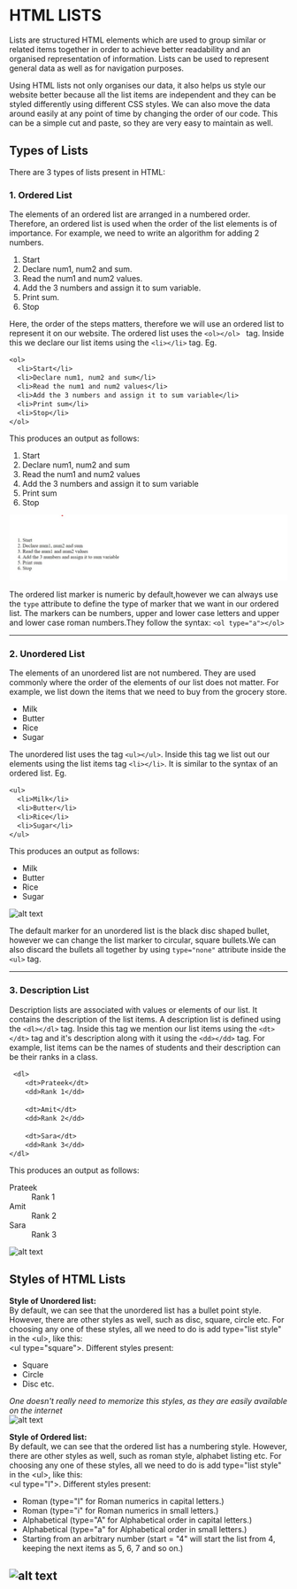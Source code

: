# HTML LISTS
Lists are structured HTML elements which are used to group similar or related items together in order to achieve better readability and an organised representation of information. Lists can be used to represent general data as well as for navigation purposes. 

Using HTML lists not only organises our data, it also helps us style our website better because all the list items are independent and they can be styled differently using different CSS styles. We can also move the data around easily at any point of time by changing the order of our code. This can be a simple cut and paste, so they are very 
easy to maintain as well.

## Types of Lists
There are 3 types of lists present in HTML:
### 1. Ordered List
The elements of an ordered list are arranged in a numbered order. Therefore, an ordered list is used when the order of the list elements is of importance. 
For example, we need to write an algorithm for adding 2 numbers.

1. Start
2. Declare num1, num2 and sum.
3. Read the num1 and num2 values.
4. Add the 3 numbers and assign it to sum variable.
5. Print sum.
6. Stop

Here, the order of the steps matters, therefore we will use an ordered list to represent it on our website. The ordered list uses the ``` <ol></ol>  ``` tag. Inside this we declare our list items using the ``` <li></li> ``` tag. 
Eg.
```
<ol>
  <li>Start</li>
  <li>Declare num1, num2 and sum</li>
  <li>Read the num1 and num2 values</li>
  <li>Add the 3 numbers and assign it to sum variable</li>
  <li>Print sum</li>
  <li>Stop</li>
</ol>
```


This produces an output as follows:
<ol>
  <li>Start</li>
  <li>Declare num1, num2 and sum</li>
  <li>Read the num1 and num2 values</li>
  <li>Add the 3 numbers and assign it to sum variable</li>
  <li>Print sum</li>
  <li>Stop</li>
</ol>

![alt text](assets/ol.jpg)

The ordered list marker is numeric by default,however we can always use the ```type``` attribute to define the type of marker that we want in our ordered list. The markers can be numbers, upper and lower case letters and upper and lower case roman numbers.They follow the syntax:
``` <ol type="a"></ol> ``` 

---

### 2. Unordered List
The elements of an unordered list are not numbered. They are used commonly where the order of the elements of our list does not matter. For example, we list down the items that we need to buy from the grocery store. 

- Milk
- Butter
- Rice
- Sugar

The unordered list uses the tag ``` <ul></ul> ```. Inside this tag we list out our elements using the list items tag ``` <li></li> ```. It is similar to the syntax of an ordered list.
Eg.
```
<ul>
  <li>Milk</li>
  <li>Butter</li>
  <li>Rice</li>
  <li>Sugar</li>
</ul>
```

This produces an output as follows:
<ul>
  <li>Milk</li>
  <li>Butter</li>
  <li>Rice</li>
  <li>Sugar</li>
</ul>

![alt text](assets/ul.jpg)

The default marker for an unordered list is the black disc shaped bullet, however we can change the list marker to circular, square bullets.We can also discard the bullets all together by using ``` type="none" ``` attribute inside the ``` <ul> ``` tag.

---

### 3. Description List
Description lists are associated with values or elements of our list. It contains the description of the list items. A description list is defined using the ``` <dl></dl> ``` tag. Inside this tag we mention our list items using the ``` <dt></dt> ``` tag and it's description along with it using the ``` <dd></dd> ``` tag.
For example, list items can be the names of students and their description can be their ranks in a class.


```
 <dl>
    <dt>Prateek</dt>
    <dd>Rank 1</dd>

    <dt>Amit</dt>
    <dd>Rank 2</dd>

    <dt>Sara</dt>
    <dd>Rank 3</dd>
</dl>
```

This produces an output as follows:
<dl>
    <dt>Prateek</dt>
    <dd>Rank 1</dd>
   <dt>Amit</dt>
    <dd>Rank 2</dd>
   <dt>Sara</dt>
    <dd>Rank 3</dd>
</dl>

![alt text](assets/dl.jpg)

## Styles of HTML Lists
**Style of Unordered list:** <br>
By default, we can see that the unordered list has a bullet point style. However, there are other styles as well, such as disc, square, circle etc. For choosing any one of these styles, all we need to do is add type="list style" in the &lt;ul&gt;, like this:
<br> &lt;ul type="square"&gt;.
Different styles present: 
- Square
- Circle
- Disc etc.

*One doesn't really need to memorize this styles, as they are easily available on the internet* <br>
![alt text](assets/unordered.jpg)

**Style of Ordered list:** <br>
By default, we can see that the ordered list has a numbering style. However, there are other styles as well, such as roman style, alphabet listing etc. For choosing any one of these styles, all we need to do is add type="list style" in the &lt;ul&gt;, like this:
<br> &lt;ul type="I"&gt;.
Different styles present: 
- Roman (type="I" for Roman numerics in capital letters.)
- Roman (type="i" for Roman numerics in small letters.)
- Alphabetical (type="A" for Alphabetical order in capital letters.)
- Alphabetical (type="a" for Alphabetical order in small letters.)
- Starting from an arbitrary number (start = "4" will start the list from 4, keeping the next items as 5, 6, 7 and so on.) <br>

![alt text](assets/ordered.jpg)
---

